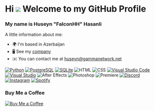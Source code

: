 # Hi ![](https://user-images.githubusercontent.com/18350557/176309783-0785949b-9127-417c-8b55-ab5a4333674e.gif) Welcome to my GitHub Profile

### My name is Huseyn "FalconHH" Hasanli

A little information about me:
* 🌍  I'm based in Azerbaijan
* 🖥️  See my [company](http://gammanetwork.net/eng/developers)
* ✉️  You can contact me at [huseyn@gammanetwork.net](mailto:huseyn@gammanetwork.net)

[![Python](https://ziadoua.github.io/m3-Markdown-Badges/badges/Python/python3.svg)](https://www.python.org/)
[![PostgreSQL](https://ziadoua.github.io/m3-Markdown-Badges/badges/PostgreSQL/postgresql1.svg)](https://www.postgresql.org/)
[![SQLite](https://ziadoua.github.io/m3-Markdown-Badges/badges/SQLite/sqlite1.svg)](https://www.sqlite.org/)
![HTML](https://ziadoua.github.io/m3-Markdown-Badges/badges/HTML/html1.svg) 
![CSS](https://ziadoua.github.io/m3-Markdown-Badges/badges/CSS/css1.svg) 
[![Visual Studio Code](https://ziadoua.github.io/m3-Markdown-Badges/badges/VisualStudioCode/visualstudiocode1.svg)](https://code.visualstudio.com/)
[![Visual Studio](https://ziadoua.github.io/m3-Markdown-Badges/badges/VisualStudio/visualstudio1.svg)](https://visualstudio.microsoft.com/)
![After Effects](https://ziadoua.github.io/m3-Markdown-Badges/badges/AfterEffects/aftereffects1.svg)
![Photoshop](https://ziadoua.github.io/m3-Markdown-Badges/badges/Photoshop/photoshop1.svg)
![Premiere](https://ziadoua.github.io/m3-Markdown-Badges/badges/Premiere/premiere1.svg) 
[![Discord](https://ziadoua.github.io/m3-Markdown-Badges/badges/Discord/discord1.svg)](https://gammabot.xyz/support)
[![Instagram](https://ziadoua.github.io/m3-Markdown-Badges/badges/Instagram/instagram1.svg)](https://www.instagram.com/falconhh02/) 
[![Spotify](https://ziadoua.github.io/m3-Markdown-Badges/badges/Spotify/spotify3.svg)](https://open.spotify.com/user/w31qyejt4qjfc2krbcrwura8g) 

### Buy Me a Coffee
[![Buy Me a Coffee](https://ziadoua.github.io/m3-Markdown-Badges/badges/BuyMeACoffee/buymeacoffee1.svg)](https://ko-fi.com/falconhh)
